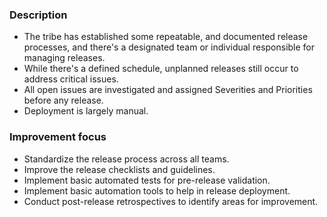 ### Description

-   The tribe has established some repeatable, and documented release processes, and there's a designated team or individual responsible for managing releases.
-   While there's a defined schedule, unplanned releases still occur to address critical issues.
-   All open issues are investigated and assigned Severities and Priorities before any release.
-   Deployment is largely manual.

### Improvement focus

-   Standardize the release process across all teams.
-   Improve the release checklists and guidelines.
-   Implement basic automated tests for pre-release validation.
-   Implement basic automation tools to help in release deployment.
-   Conduct post-release retrospectives to identify areas for improvement.
